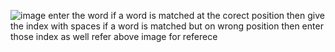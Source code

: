 ![image](https://github.com/aryastark24/WordleCrack/assets/43068179/1fabaffe-c700-4463-95f1-f4d880a57c71)
enter the word 
if a word is matched at the corect position then give the index with spaces
if a word is matched but on wrong position then enter those index as well
refer above image for referece
